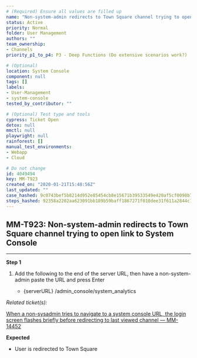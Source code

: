```yaml
---
# (Required) Ensure all values are filled up
name: "Non-system-admin redirects to Town Square channel trying to open link to System Console"
status: Active
priority: Normal
folder: User Management
authors: ""
team_ownership:
- Channels
priority_p1_to_p4: P3 - Deep Functions (Do extensive scenarios work?)

# (Optional)
location: System Console
component: null
tags: []
labels:
- User-Management
- system-console
tested_by_contributor: ""

# (Optional) Test type and tools
cypress: Ticket Open
detox: null
mmctl: null
playwright: null
rainforest: []
manual_test_environments:
- Webapp
- Cloud

# Do not change
id: 4049494
key: MM-T923
created_on: "2020-01-21T15:48:56Z"
last_updated: ""
case_hashed: 9c0743bef5b8214d952e85454cb8e15671b39533549e420af5cf0098b7cff78e4d0753fde4753ddeed8bafc01dd52cb3
steps_hashed: 92358a2202aa623091bb189b59baff1867271f010dee31f611a2844c15884dbbe09379efc2f422fbc0759d261e54be66
---
```


<!-- (Auto-generated) Based on frontmatter's "key" and "name" -->

## MM-T923: Non-system-admin redirects to Town Square channel trying to open link to System Console

---

**Step 1**

1. Add the following to the end of the server URL, then have a non-system-admin paste the URL and press Enter

   - {serverURL} /admin\_console/system\_analytics

_Related ticket(s):_

[When a non-sysadmin tries to navigate to a system console URL, the login screen flashes briefly before redirecting to last viewed channel — MM-14452](https://mattermost.atlassian.net/browse/MM-14452)

**Expected**

- User is redirected to Town Square
